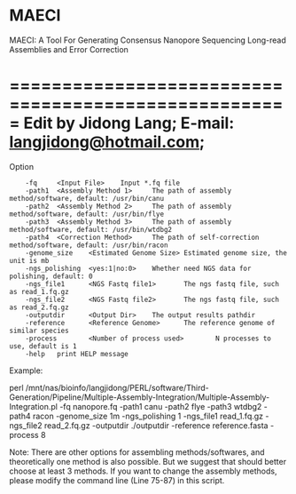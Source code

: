 # MAECI
MAECI: A Tool For Generating Consensus Nanopore Sequencing Long-read Assemblies and Error Correction

=====================================================
Edit by Jidong Lang; E-mail: langjidong@hotmail.com;
=====================================================
Option

        -fq     <Input File>    Input *.fq file
        -path1  <Assembly Method 1>     The path of assembly method/software, default: /usr/bin/canu
        -path2  <Assembly Method 2>     The path of assembly method/software, default: /usr/bin/flye
        -path3  <Assembly Method 3>     The path of assembly method/software, default: /usr/bin/wtdbg2
        -path4  <Correction Method>     The path of self-correction method/software, default: /usr/bin/racon
        -genome_size    <Estimated Genome Size> Estimated genome size, the unit is mb
        -ngs_polishing  <yes:1|no:0>    Whether need NGS data for polishing, default: 0
        -ngs_file1      <NGS Fastq file1>       The ngs fastq file, such as read_1.fq.gz
        -ngs_file2      <NGS Fastq file2>       The ngs fastq file, such as read_2.fq.gz
        -outputdir      <Output Dir>    The output results pathdir
        -reference      <Reference Genome>      The reference genome of similar species
        -process        <Number of process used>        N processes to use, default is 1
        -help   print HELP message

Example:

perl /mnt/nas/bioinfo/langjidong/PERL/software/Third-Generation/Pipeline/Multiple-Assembly-Integration/Multiple-Assembly-Integration.pl -fq nanopore.fq -path1 canu -path2 flye -path3 wtdbg2 -path4 racon -genome_size 1m -ngs_polishing 1 -ngs_file1 read_1.fq.gz -ngs_file2 read_2.fq.gz -outputdir ./outputdir -reference reference.fasta -process 8

Note: There are other options for assembling methods/softwares, and theoretically one method is also possible. But we suggest that should better choose at least 3 methods. If you want to change the assembly methods, please modify the command line (Line 75-87) in this script.
